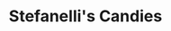 ---
title: "Stefanelli's Candies"
url: /erie/stefanellis-candies-sterrettania-road/
shop: chocolate
---